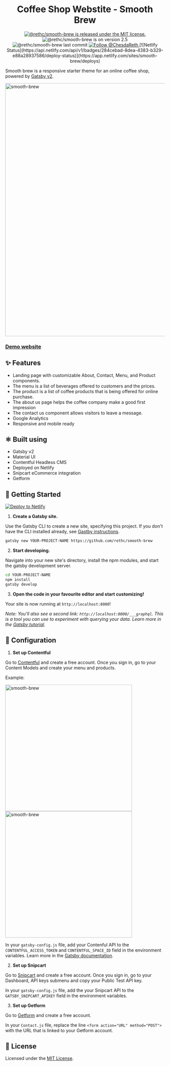 <h1 align="center">
  Coffee Shop Webstite - Smooth Brew
</h1>

<p align="center">
  <a href="https://github.com/rethc/smooth-brew/blob/master/LICENSE">
    <img src="https://img.shields.io/badge/license-MIT-blue.svg" alt="@rethc/smooth-brew is released under the MIT license." />
  </a>
<img src="https://img.shields.io/badge/version-2.5-yellowgreen" alt="@rethc/smooth-brew is on version 2.5" />
  <img src="https://img.shields.io/github/last-commit/rethc/smooth-brew" alt="@rethc/smooth-brew last commit">
  <a href="https://twitter.com/intent/follow?screen_name=ChesdaReth">
    <img src="https://img.shields.io/twitter/follow/ChesdaReth?label=ChesdaReth&style=social" alt="Follow @ChesdaReth" />
  </a>
  [![Netlify Status](https://api.netlify.com/api/v1/badges/284cebad-8dea-4383-b329-e88a28937586/deploy-status)](https://app.netlify.com/sites/smooth-brew/deploys)
</p>

Smooth brew is a responsive starter theme for an online coffee shop, powered by [Gatsby v2](https://www.gatsbyjs.org).

<img height="800" alt="smooth-brew" src="https://rethc.github.io/reth.nz/smooth-brew.png">

### [Demo website](https://smooth-brew.netlify.app)

## ✨ Features

- Landing page with customizable About, Contact, Menu, and Product components.
- The menu is a list of beverages offered to customers and the prices.
- The product is a list of coffee products that is being offered for online purchase.
- The about us page helps the coffee company make a good first impression
- The contact us component allows visitors to leave a message.
- Google Analytics
- Responsive and mobile ready

## ⚛️ Built using

- Gatsby v2
- Material UI
- Contentful Headless CMS
- Deployed on Netlify
- Snipcart eCommerce integration
- Getform

## 🚀 Getting Started

[![Deploy to Netlify](https://www.netlify.com/img/deploy/button.svg)](https://app.netlify.com/start/deploy?repository=https://github.com/rethc/smooth-brew)

1. **Create a Gatsby site.**

Use the Gatsby CLI to create a new site, specifying this project. If you don't have the CLI installed already, see [Gastby instructions](https://www.gatsbyjs.org/tutorial/part-zero/#using-the-gatsby-cli).

```sh
gatsby new YOUR-PROJECT-NAME https://github.com/rethc/smooth-brew
```

2. **Start developing.**

Navigate into your new site's directory, install the npm modules, and start the gatsby development server.

```sh
cd YOUR-PROJECT-NAME
npm install
gatsby develop
```

3. **Open the code in your favourite editor and start customizing!**

Your site is now running at `http://localhost:8000`!

_Note: You'll also see a second link: _`http://localhost:8000/___graphql`_. This is a tool you can use to experiment with querying your data. Learn more in the [Gatsby tutorial](https://www.gatsbyjs.org/tutorial/part-five/#introducing-graphiql)._

## 💼 Configuration

1. **Set up Contentful**

Go to [Contentful](https://www.contentful.com/) and create a free account. Once you sign in, go to your Content Models and create your menu and products.

Example:

<img height="400" alt="smooth-brew" src="http://iforce.co.nz/i/gvrljcpg.vf3.png">

<img height="400" alt="smooth-brew" src="http://iforce.co.nz/i/grsmbg5z.eqd.png">

In your `gatsby-config.js` file, add your Contenful API to the `CONTENTFUL_ACCESS_TOKEN` and `CONTENTFUL_SPACE_ID` field in the environment variables. Learn more in the [Gatsby documentation](https://www.gatsbyjs.com/docs/how-to/local-development/environment-variables/).

2. **Set up Snipcart**

Go to [Snipcart](https://snipcart.com/) and create a free account. Once you sign in, go to your Dashboard, API keys submenu and copy your Public Test API key.

In your `gatsby-config.js` file, add the your Snipcart API to the `GATSBY_SNIPCART_APIKEY` field in the environment variables.

3. **Set up Getform**

Go to [Getform](https://getform.io/) and create a free account.

In your `Contact.js` file, replace the line `<form action="URL" method="POST">` with the URL that is linked to your Getform account.

## 📝 License

Licensed under the [MIT License](https://github.com/rethc/smooth-brew/blob/master/LICENSE).
